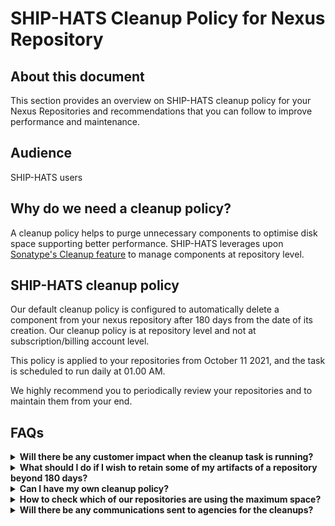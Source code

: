 # SHIP-HATS Cleanup Policy for Nexus Repository

## About this document

This section provides an overview on SHIP-HATS cleanup policy for your Nexus Repositories and recommendations that you can follow to improve performance and maintenance.

## Audience

SHIP-HATS users

## Why do we need a cleanup policy?

A cleanup policy helps to purge unnecessary components to optimise disk space supporting better performance. SHIP-HATS leverages upon [Sonatype's Cleanup feature](https://help.sonatype.com/repomanager3/repository-management/cleanup-policies) to manage components at repository level.

## SHIP-HATS cleanup policy

Our default cleanup policy is configured to automatically delete a component from your nexus repository after 180 days from the date of its creation. Our cleanup policy is at repository level and not at subscription/billing account level.

This policy is applied to your repositories from October 11 2021, and the task is scheduled to run daily at 01.00 AM.

We highly recommend you to periodically review your repositories and to maintain them from your end.

## FAQs

<details>
 <summary> <b>Will there be any customer impact when the cleanup task is running?</b> </summary><br>
   No, there will be no customer impact.
</details>

<details>
 <summary> <b>What should I do if I wish to retain some of my artifacts of a repository beyond 180 days?</b> </summary><br>
   Raise a service request to SHIP-HATS with your requirements.
</details>

<details>
 <summary> <b>Can I have my own cleanup policy?</b></summary><br>
   Yes. Raise a service request to SHIP-HATS with your requirements.
</details>

<details>
 <summary><b>How to check which of our repositories are using the maximum space?</b></summary><br>
   Contact your repo administrator to get this information.
</details> 

<details>
 <summary> <b>Will there be any communications sent to agencies for the cleanups?</b> </summary><br>
   There was an initial communication sent to our tenants on September 24, 2021 about SHIP-HATS cleanup policy. As this is a recurring task scheduled every day at   01:00 AM, there will be no ongoing communications.
</details>